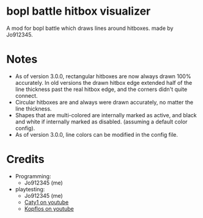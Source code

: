 # bopl battle hitbox visualizer
A mod for bopl battle which draws lines around hitboxes. made by Jo912345.

# Notes
- As of version 3.0.0, rectangular hitboxes are now always drawn 100% accurately. In old versions the drawn hitbox edge extended half of the line thickness past the real hitbox edge, and the corners didn't quite connect.
- Circular hitboxes are and always were drawn accurately, no matter the line thickness.
- Shapes that are multi-colored are internally marked as active, and black and white if internally marked as disabled. (assuming a default color config).
- As of version 3.0.0, line colors can be modified in the config file.

# Credits
- Programming:
  - Jo912345 (me)
- playtesting:
  - Jo912345 (me)
  - [Caty1 on youtube](https://www.youtube.com/@Caty15)
  - [Kopflos on youtube](https://www.youtube.com/channel/UCFSR0grPylj3dJkm-QbW0pw)
